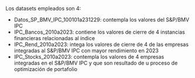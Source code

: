 Los datasets empleados son 4:

- Datos_SP_BMV_IPC_100101a231229: contempla los valores del S&P/BMV IPC
- IPC_Bancos_2010a2023: contiene los valores de cierre de 4 instancias financieras relacionadas al índice
- IPC_Rend_2010a2023: intega los valores de cierre de 4 de las empresas integradas al S&P/BMV IPC con mayor rendimiento en 2023
- IPC_Stocks_2010a2023: contempla los valores de 4 empresas integradas en el S&P/BMV IPC y que son resultado de u  proceso de optimización de portafolio
